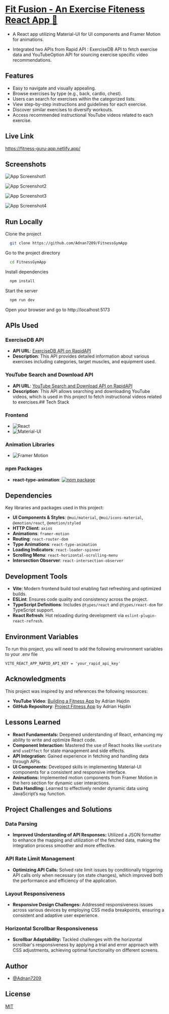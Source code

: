 


# [Fit Fusion - An Exercise Fiteness React App  🔗](https://fitness-guru-app.netlify.app/)

- A React app utilizing Material-UI for UI components and Framer Motion for animations.

- Integrated two APIs from Rapid API : ExerciseDB API to fetch exercise data and YouTubeOption API for sourcing exercise specific video recommendations.
## Features

- Easy to navigate and visually appealing.
- Browse exercises by type (e.g., back, cardio, chest).
- Users can search for exercises within the categorized lists.
- View step-by-step instructions and guidelines for each exercise.
- Discover similar exercises to diversify workouts.
- Access recommended instructional YouTube videos related to each exercise.

## Live Link
https://fitness-guru-app.netlify.app/
## Screenshots

![App Screenshot1](https://github.com/Adnan7209/assests/blob/main/FitFusion1.png)

![App Screenshot2](https://github.com/Adnan7209/assests/blob/main/fitFusion2.png)

![App Screenshot3](https://github.com/Adnan7209/assests/blob/main/fitFusion3.png)

![App Screenshot4](https://github.com/Adnan7209/assests/blob/main/fitFusion4.png)


## Run Locally

Clone the project

```bash
  git clone https://github.com/Adnan7209/FitnessGymApp
```

Go to the project directory

```bash
  cd FitnessGymApp
```

Install dependencies

```bash
  npm install
```

Start the server

```bash
  npm run dev
```

Open your browser and go to http://localhost:5173

## APIs Used

### ExerciseDB API
- **API URL**: [ExerciseDB API on RapidAPI](https://rapidapi.com/justin-WFnsXH_t6/api/exercisedb/)
- **Description**: This API provides detailed information about various exercises including categories, target muscles, and equipment used.

### YouTube Search and Download API
- **API URL**: [YouTube Search and Download API on RapidAPI](https://rapidapi.com/h0p3rwe/api/youtube-search-and-download)
- **Description**: This API allows searching and downloading YouTube videos, which is used in this project to fetch instructional videos related to exercises.## Tech Stack

### Frontend

- ![React](https://img.shields.io/badge/-React-20232A?style=flat-square&logo=react)  
- ![Material-UI](https://img.shields.io/badge/-Material--UI-0081CB?style=flat-square&logo=material-ui)

### Animation Libraries
- ![Framer Motion](https://img.shields.io/badge/-Framer_Motion-black?style=flat-square&logo=framer) 

### npm Packages
- **react-type-animation**: [![npm package](https://img.shields.io/npm/v/react-type-animation.svg?style=flat-square)](https://www.npmjs.com/package/react-type-animation)

## Dependencies

Key libraries and packages used in this project:

- **UI Components & Styles**: `@mui/material`, `@mui/icons-material`, `@emotion/react`, `@emotion/styled`
- **HTTP Client**: `axios`
- **Animations**: `framer-motion`
- **Routing**: `react-router-dom`
- **Type Animations**: `react-type-animation`
- **Loading Indicators**: `react-loader-spinner`
- **Scrolling Menu**: `react-horizontal-scrolling-menu`
- **Intersection Observer**: `react-intersection-observer`
## Development Tools

- **Vite**: Modern frontend build tool enabling fast refreshing and optimized builds.
- **ESLint**: Ensures code quality and consistency across the project.
- **TypeScript Definitions**: Includes `@types/react` and `@types/react-dom` for TypeScript support.
- **React Refresh**: Hot reloading during development via `eslint-plugin-react-refresh`.
## Environment Variables

To run this project, you will need to add the following environment variables to your .env file

`VITE_REACT_APP_RAPID_API_KEY = 'your_rapid_api_key'`


## Acknowledgments

This project was inspired by and references the following resources:

- **YouTube Video**: [Building a Fitness App](https://youtu.be/KBpoBc98BwM?si=cKe6ThKnRXMVpDuJ) by Adrian Hajdin
- **GitHub Repository**: [Project Fitness App](https://github.com/adrianhajdin/project_fitness_app) by Adrian Hajdin
## Lessons Learned

- **React Fundamentals:** Deepened understanding of React, enhancing my ability to write and optimize React code.
- **Component Interaction:** Mastered the use of React hooks like `useState` and `useEffect` for state management and side effects.
- **API Integration:** Gained experience in fetching and handling data through APIs.
- **UI Components:** Developed skills in implementing Material-UI components for a consistent and responsive interface.
- **Animations:** Implemented motion components from Framer Motion in the hero section for dynamic user interactions.
- **Data Handling:** Learned to effectively render dynamic data using JavaScript’s `map` function.

## Project Challenges and Solutions

### Data Parsing
- **Improved Understanding of API Responses:** Utilized a JSON formatter to enhance the mapping and utilization of the fetched data, making the integration process smoother and more effective.

### API Rate Limit Management
- **Optimizing API Calls:** Solved rate limit issues by conditionally triggering API calls only when necessary (on state changes), which improved both the performance and efficiency of the application.

### Layout Responsiveness
- **Responsive Design Challenges:** Addressed responsiveness issues across various devices by employing CSS media breakpoints, ensuring a consistent and adaptive user experience.

### Horizontal Scrollbar Responsiveness
- **Scrollbar Adaptability:** Tackled challenges with the horizontal scrollbar's responsiveness by applying a trial and error approach with CSS adjustments, achieving optimal functionality on different screens.

## Author

- [@Adnan7209](https://github.com/PriyanshuPatel02)


## License

[MIT](https://choosealicense.com/licenses/mit/)
